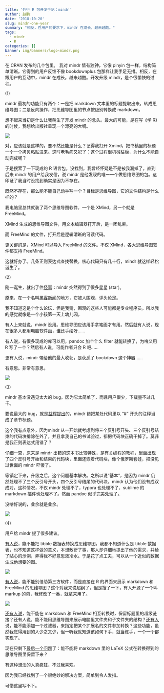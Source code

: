 ```yaml
---
title: '外行 R 包开发手记：mindr'
author: 赵鹏
date: '2018-10-20'
slug: mindr-one-year
summary: "相反，在用户的要求下，mindr 在成长，越来越酷。"
tags:
  - mindr
  - R
categories: []
banner: img/banners/logo-mindr.png
---
```


在 CRAN 发布的几个包里， 我对 mindr 情有独钟。它像 pinyin 包一样，结构简单清晰。它得到的用户反馈不像 bookdownplus 包那样让我手足无措。相反，在跟用户的互动中，mindr 在成长，越来越酷。开发升级 mindr，是个很愉快的过程。

<!--more-->


(1)

mindr 最初的功能只有两个：一是把 markdown 文本里的标题提取出来，转成思维导图；二是反向操作，把思维导图里的节点按级别转换成 markdown。

想不起来当初是什么让我萌生了开发 mindr 的念头。最大的可能，是在写《学 R》的时候，我想给出版社呈现一个漂亮的大纲。

![](https://discourse-cdn-sjc1.com/business4/uploads/tidyverse/original/2X/9/9753b6328f86c3f09b7c0a5193cb9c5f51fe89ba.jpeg)

对，应该就是这样的，要不然还能是什么？记得我打开 Xmind，把书稿里的标题一个一个拷贝粘贴进来。这时老毛病又犯了：这个过程很机械枯燥，为什么不能自动完成呢？

于是搜索了一下现成的 R 语言包，没找到。我曾经怀疑是不是被我漏掉了，直到后来 mindr 的用户给我发信，说 mindr 是他发现的唯一一个做思维导图的包。这印证了我当时没找到确实是因为不存在。

既然不存在，那么能不能自己动手写一个？目标是思维导图，它的文件结构是什么样的？

我电脑里总共就装了两个思维导图软件，一个是 XMind，另一个就是 FreeMind。

XMind 生成的思维导图文件，用文本编辑器打开后，是一团乱麻。

而 FreeMind 的文件，打开后是逻辑清晰的可读代码。

更关键的是，XMind 可以导入 FreeMind 的文件。不仅 XMind，各大思维导图软件都支持 FreeMind。

这就好办了。几条正则表达式查找替换，核心代码只有几十行，mindr 就这样轻松诞生了。

(2)

刚一诞生，就出了件[怪事](http://www.pzhao.org/archives/19414/)：mindr 突然得到了很多星星 (star)。

原来，在一个名叫[黑客新闻](https://news.ycombinator.com/item?id=14682567)的地方，它被人围观，评头论足。

我不知道这是个什么论坛，但是我猜，围观的这些人可能都是专业程序员。所以我的感觉就像是一个小孩第一天上幼儿园。

有人上来就说，mindr 没用。思维导图应该用手拿笔画才有用。然后就有人说，现在很多人都用电脑软件画，谁还手绘呀……

有人说，有很多现成的库可以用，pandoc 加个什么 filter 就能转换了，为啥又用 R 写了一个？然后有人说，可能作者只会 R 吧……

更有人说，mindr 带给他的最大收获，是获悉了 bookdown 这个神器……

有意思。非常有意思。

![](https://discourse-cdn-sjc1.com/business4/uploads/tidyverse/original/2X/3/3b51829766beb6bb64aef4d4ca0e792572a06efd.png)

(3)

mindr 基本没遇见太大的 bug。因为它太简单了，而且用户很少，下载量不过几千。

要说最大的 bug，就是[益辉提出](https://community.rstudio.com/t/bookdown-contest-submission-mindr-convert-a-bookdown-project-into-a-mind-map-and-vice-versa/15121/2?u=dapeng)的，mindr 错把某处代码里以 “#” 开头的注释当成了章节标题。

这个我有点意外，因为mindr 从一开始就考虑到将三个反引号开头、三个反引号结束的代码块排除在外了，并且拿我自己的书试验过，都把代码块正确干掉了。莫非是我正则表达式用错了？

仔细一查，原来是 mindr 出错的这本书比较特殊，是有关编程的教程，里面出现了四个反引号开始和结束的代码块，里面还嵌着代码块，像个俄罗斯套娃，把没见过世面的 mindr 吓傻了。

等镇定下来，升级之后，这个问题基本解决。之所以说“基本”，是因为 mindr 仍然处理不了三个反引号开头，四个反引号结尾的代码块。mindr 认为他们没有成双成对。这种情况，不仅 mindr 处理不了，typora 也处理不了，sublime 的markdown 插件也处理不了。然而 pandoc 似乎完美处理了。

没啥好说的，业余就是业余。

![](https://discourse-cdn-sjc1.com/business4/uploads/tidyverse/original/2X/9/9165086d21772e9ae06d405cef10e26e709e0fc2.png)

(4)

用户给 mindr 提了很多建议。

[有人说](https://github.com/pzhaonet/mindr/issues/7)，能不能把 tibble 数据表转换成思维导图。我都不知道什么是 tibble 数据表，也不知道这样做的意义，本想敷衍了事，那人却详细地提出了他的需求，并给了贴心的示例，弄得我不好意思泼冷水。于是花了点工夫，可以从一个近似的数据生成他想要的图。

![](https://user-images.githubusercontent.com/4011804/36383199-b87064c4-158b-11e8-9ca4-cbbd8c1abddb.jpg)

[有人说](https://github.com/pzhaonet/mindr/issues/11)，能不能别借助第三方软件，而是直接在 R 的界面来展示 markdown 和 FreeMind 的思维导图？这个对我来说超纲了，但是搜了一下，有人开源了一个叫 markup 的包，我修改了一番，就拿来用了。

![](https://discourse-cdn-sjc1.com/business4/uploads/tidyverse/original/2X/9/9bb0d68237d8f7a71979cd1318a401c4ff31eff8.jpeg)

[还有人说](https://github.com/pzhaonet/mindr/issues/9)，能不能在 markdown 和 FreeMind 相互转换时，保留标题里的超级链接？还有人说，能不能用思维导图来展示电脑里文件夹和子文件夹的结构？[还有人](https://github.com/pzhaonet/mindr/issues/12)说，能不能添加一个过滤器，来指定把某个扩展名的文件参加转换？这些功能，虽然我觉得用到的人少之又少，但一听我就知道该如何下手，就当练手，一个一个都实现了。

现在只剩下[最后一个问题](https://github.com/pzhaonet/mindr/issues/5)了：能不能将 markdown 里的 LaTeX 公式在转换得到的思维导图里保留下来？

有这种想法的人真疯狂，不过我喜欢。

因为我已经找到了一个很绝妙的解决方案，简单到令人发指。

可惜这里写不下。
